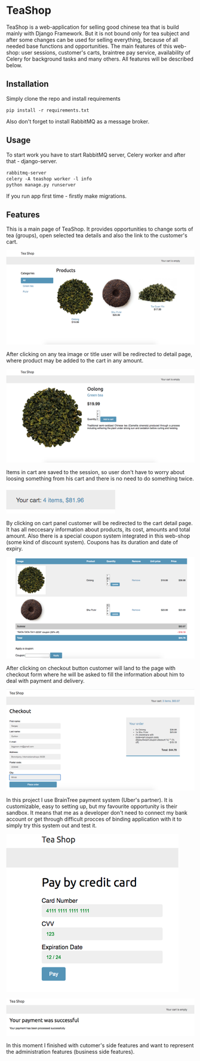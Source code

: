 # TeaShop

TeaShop is a web-application for selling good chinese tea that is build mainly with Django Framework. But it is not bound only for tea subject and after some changes can
be used for selling everything, because of all needed base functions and opportunities. The main features of this web-shop: user sessions, customer's carts,
braintree pay service, availability of Celery for background tasks and many others. All features will be described below.

## Installation

Simply clone the repo and install requirements
```
pip install -r requirements.txt
```
Also don't forget to install RabbitMQ as a message broker.

## Usage

To start work you have to start RabbitMQ server, Celery worker and after that - django-server.

```
rabbitmq-server
celery -A teashop worker -l info
python manage.py runserver
```
If you run app first time - firstly make migrations.

## Features

This is a main page of TeaShop. It provides opportunities to change sorts of tea (groups), open selected tea details and also the link to the customer's cart.

![Alt text](https://github.com/biggreenrm/TeaShop/blob/master/readme_screenshots/main_screen.png)


After clicking on any tea image or title user will be redirected to detail page, where product may be added to the cart in any amount.

![Alt text](https://github.com/biggreenrm/TeaShop/blob/master/readme_screenshots/product_details.png)


Items in cart are saved to the session, so user don't have to worry about loosing something from his cart and there is no need to do something twice.

![Alt text](https://github.com/biggreenrm/TeaShop/blob/master/readme_screenshots/cart_panel.png)


By clicking on cart panel customer will be redirected to the cart detail page. It has all neccesary information about products, its cost, amounts and total amount.
Also there is a special coupon system integrated in this web-shop (some kind of discount system). Coupons has its duration and date of expiry.

![Alt text](https://github.com/biggreenrm/TeaShop/blob/master/readme_screenshots/cart_details.png)


After clicking on checkout button customer will land to the page with checkout form where he will be asked to fill the information about him to deal with payment and delivery.

![Alt text](https://github.com/biggreenrm/TeaShop/blob/master/readme_screenshots/Checkout.png)


In this project I use BrainTree payment system (Uber's partner). It is customizable, easy to setting up, but my favourite opportunity is their sandbox. It means that me as a developer don't need to connect my bank account or get through difficult procces of binding application with it to simply try this system out and test it.

![Alt text](https://github.com/biggreenrm/TeaShop/blob/master/readme_screenshots/payment_braintree.png)

![Alt text](https://github.com/biggreenrm/TeaShop/blob/master/readme_screenshots/result.png)


In this moment I finished with cutomer's side features and want to represent the administration features (business side features). 
